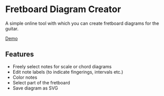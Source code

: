 # Fretboard Diagram Creator

A simple online tool with which you can create fretboard diagrams for the guitar. 

[Demo](/fretboard.html)

## Features

* Freely select notes for scale or chord diagrams
* Edit note labels (to indicate fingerings, intervals etc.)
* Color notes
* Select part of the fretboard
* Save diagram as SVG
